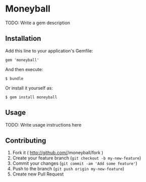 # Moneyball

TODO: Write a gem description

## Installation

Add this line to your application's Gemfile:

    gem 'moneyball'

And then execute:

    $ bundle

Or install it yourself as:

    $ gem install moneyball

## Usage

TODO: Write usage instructions here

## Contributing

1. Fork it ( http://github.com/<my-github-username>/moneyball/fork )
2. Create your feature branch (`git checkout -b my-new-feature`)
3. Commit your changes (`git commit -am 'Add some feature'`)
4. Push to the branch (`git push origin my-new-feature`)
5. Create new Pull Request

